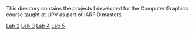 This directory contains the projects I developed for the Computer Graphics course taught at UPV as part of IARFID masters.

[Lab 2](https://asarvazyan.github.io/gpc/practica2/index.html)
[Lab 3](https://asarvazyan.github.io/gpc/practica3/index.html)
[Lab 4](https://asarvazyan.github.io/gpc/practica4/index.html)
[Lab 5](https://asarvazyan.github.io/gpc/practica5/index.html)


